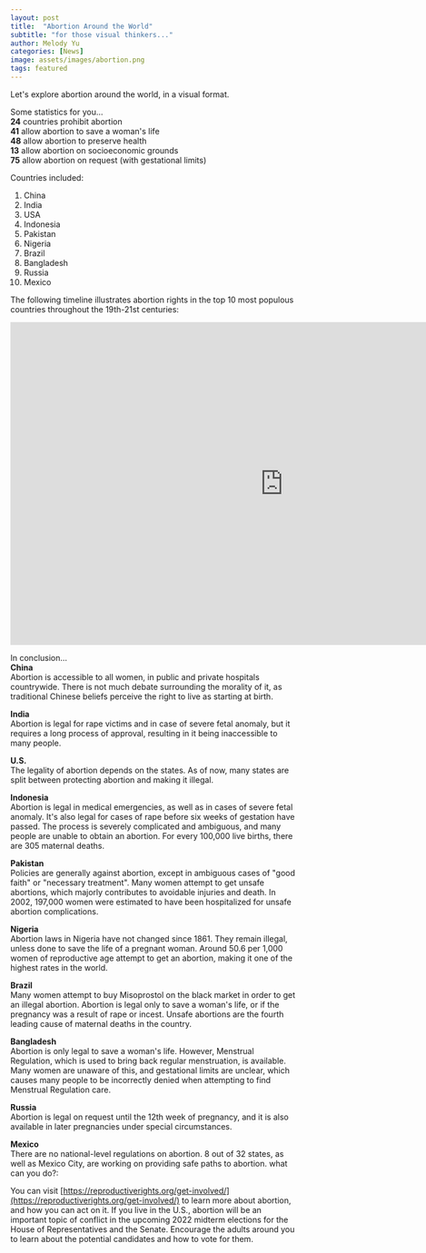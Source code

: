 ```yaml
---
layout: post
title:  "Abortion Around the World"
subtitle: "for those visual thinkers..."
author: Melody Yu
categories: [News]
image: assets/images/abortion.png
tags: featured
---
```


Let's explore abortion around the world, in a visual format.  
  
Some statistics for you…  
**24** countries prohibit abortion    
**41** allow abortion to save a woman's life    
**48** allow abortion to preserve health    
**13** allow abortion on socioeconomic grounds    
**75** allow abortion on request (with gestational limits)   
  

Countries included: 
1. China
2. India
3. USA
4. Indonesia
5. Pakistan
6. Nigeria
7. Brazil
8. Bangladesh
9. Russia
10. Mexico
  
    
The following timeline illustrates abortion rights in the top 10 most populous countries throughout the 19th-21st centuries:  
  
<iframe src="https://docs.google.com/presentation/d/e/2PACX-1vTEv-tg-JT7zC_7waxvL0sO9TeqHcFSK5xNngXvZ3hCrg8t2BziNOY4aYye4aY3f-lSME63zcCS-7Wz/embed?start=false&loop=false&delayms=5000" frameborder="0" width="960" height="569" allowfullscreen="true" mozallowfullscreen="true" webkitallowfullscreen="true"></iframe>  
    
     
     
In conclusion...  
**China**  
Abortion is accessible to all women, in public and private hospitals countrywide. There is not much debate surrounding the morality of it, as traditional Chinese beliefs perceive the right to live as starting at birth.
  
**India**  
Abortion is legal for rape victims and in case of severe fetal anomaly, but it requires a long process of approval, resulting in it being inaccessible to many people.
  
**U.S.**  
The legality of abortion depends on the states. As of now, many states are split between protecting abortion and making it illegal.
  
**Indonesia**  
Abortion is legal in medical emergencies, as well as in cases of severe fetal anomaly. It's also legal for cases of rape before six weeks of gestation have passed. The process is severely complicated and ambiguous, and many people are unable to obtain an abortion. For every 100,000 live births, there are 305 maternal deaths.
  
**Pakistan**  
Policies are generally against abortion, except in ambiguous cases of "good faith" or "necessary treatment". Many women attempt to get unsafe abortions, which majorly contributes to avoidable injuries and death. In 2002, 197,000 women were estimated to have been hospitalized for unsafe abortion complications.
  
**Nigeria**  
Abortion laws in Nigeria have not changed since 1861. They remain illegal, unless done to save the life of a pregnant woman. Around 50.6 per 1,000 women of reproductive age attempt to get an abortion, making it one of the highest rates in the world.
  
**Brazil**  
Many women attempt to buy Misoprostol on the black market in order to get an illegal abortion. Abortion is legal only to save a woman's life, or if the pregnancy was a result of rape or incest. Unsafe abortions are the fourth leading cause of maternal deaths in the country.
  
**Bangladesh**  
Abortion is only legal to save a woman's life. However, Menstrual Regulation, which is used to bring back regular menstruation, is available. Many women are unaware of this, and gestational limits are unclear, which causes many people to be incorrectly denied when attempting to find Menstrual Regulation care.
  
**Russia**  
Abortion is legal on request until the 12th week of pregnancy, and it is also available in later pregnancies under special circumstances.
  
**Mexico**  
There are no national-level regulations on abortion. 8 out of 32 states, as well as Mexico City, are working on providing safe paths to abortion.
what can you do?:
    
      
You can visit [https://reproductiverights.org/get-involved/](https://reproductiverights.org/get-involved/) to learn more about abortion, and how you can act on it. If you live in the U.S., abortion will be an important topic of conflict in the upcoming 2022 midterm elections for the House of Representatives and the Senate. Encourage the adults around you to learn about the potential candidates and how to vote for them.
  
